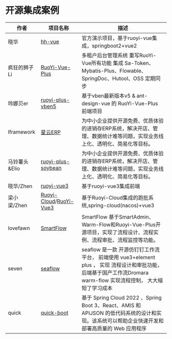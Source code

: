 # 开源集成案例


| 作者       | 项目名称                                                                                                             | 描述                                                                                                        |
|----------|------------------------------------------------------------------------------------------------------------------|-----------------------------------------------------------------------------------------------------------|
| 晓华       | [hh-vue](https://gitee.com/min290/hh-vue)                                                                        | 官方演示项目，基于ruoyi-vue集成，springboot2+vue2                                                                     |
| 疯狂的狮子Li  | [RuoYi-Vue-Plus](https://gitee.com/dromara/RuoYi-Vue-Plus)                                                       | 多租户后台管理系统 重写RuoYi-Vue所有功能 集成 Sa-Token、Mybatis-Plus、Flowable、SpringDoc、Hutool、OSS 定期同步                     |
| 玲娜贝er    | [ruoyi-plus-vben5](https://gitee.com/dapppp/ruoyi-plus-vben5)                                                    | 基于vben最新版本v5 & ant-design-vue 的 RuoYi-Vue-Plus 前端项目                                                       |
| lframework    | [星云ERP](https://gitee.com/lframework/xingyun)               | 为中小企业提供开源免费、优质体验的进销存ERP系统，解决开店、管理、数据统计难等问题，实现业务线上化、透明化、简易化等目标。                            |
| 马铃薯头&Elio    | [ruoyi-plus-soybean](https://gitee.com/xlsea/ruoyi-plus-soybean)               | 为中小企业提供开源免费、优质体验的进销存ERP系统，解决开店、管理、数据统计难等问题，实现业务线上化、透明化、简易化等目标。                            |
| 晓华/Zhen  | [ruoyi-vue3](https://gitee.com/min290/RuoYi-Vue3.git )                                                           | 基于ruoyi-vue3集成前端                                                                                          |
| 梁小梁/Zhen | [Ruoyi-Cloud](https://gitee.com/liangliyun/RuoYi-Cloud)/[RuoYi-Vue3](https://gitee.com/liangliyun/RuoYi-Vue3-UI) | 基于Ruoyi-Cloud集成的跑批系统,spring-cloud(nacos)+vue3                                                             |
| lovefawn    | [SmartFlow](https://gitee.com/iyhk_0/smart-flow)                                                             | SmartFlow 基于SmartAdmin、Warm-Flow和Ruoyi-Vue-Plus开源项目，实现了流程设计、流程实例、流程审批、流程监控等功能。                            |
| seven    | [seaflow](https://gitee.com/qq75547276/seaflow)                                                                  | seaflow 是一款 开源仿钉钉工作流 平台， 前端使用 vue3+element plus ， 实现 流程设计和审批功能， 后端基于国产工作流Dromara warm-flow 实现流程控制， 大大缩短了学习成本 |
| quick    | [quick-boot](https://github.com/csx-bill/quick-boot)                                                             | 基于 Spring Cloud 2022 、Spring Boot 3、React、AMIS 和 APIJSON 的低代码系统的设计和实现。该系统可以帮助企业快速开发和部署高质量的 Web 应用程序       |

